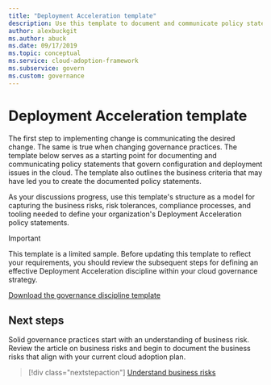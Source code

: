 ```yaml
---
title: "Deployment Acceleration template"
description: Use this template to document and communicate policy statements for governing configuration and deployment issues in the cloud.
author: alexbuckgit
ms.author: abuck
ms.date: 09/17/2019
ms.topic: conceptual
ms.service: cloud-adoption-framework
ms.subservice: govern
ms.custom: governance
---
```


# Deployment Acceleration template

The first step to implementing change is communicating the desired change. The same is true when changing governance practices. The template below serves as a starting point for documenting and communicating policy statements that govern configuration and deployment issues in the cloud. The template also outlines the business criteria that may have led you to create the documented policy statements.

As your discussions progress, use this template's structure as a model for capturing the business risks, risk tolerances, compliance processes, and tooling needed to define your organization's Deployment Acceleration policy statements.

> [!IMPORTANT]
> This template is a limited sample. Before updating this template to reflect your requirements, you should review the subsequent steps for defining an effective Deployment Acceleration discipline within your cloud governance strategy.

[Download the governance discipline template](https://archcenter.blob.core.windows.net/cdn/fusion/governance/Deployment%20Acceleration%20Discipline%20Template.docx)

## Next steps

Solid governance practices start with an understanding of business risk. Review the article on business risks and begin to document the business risks that align with your current cloud adoption plan.

> [!div class="nextstepaction"]
> [Understand business risks](./business-risks.md)
